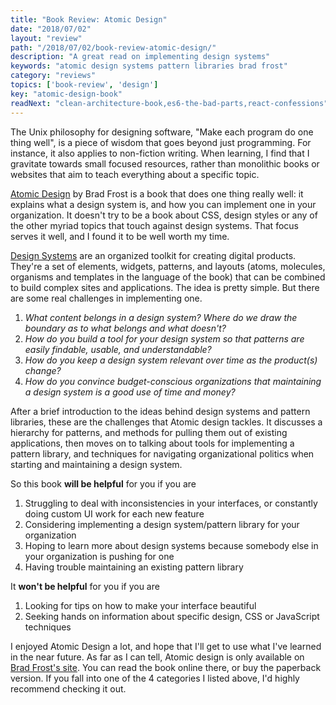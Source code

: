 ```yaml
---
title: "Book Review: Atomic Design"
date: "2018/07/02"
layout: "review"
path: "/2018/07/02/book-review-atomic-design/"
description: "A great read on implementing design systems"
keywords: "atomic design systems pattern libraries brad frost"
category: "reviews"
topics: ['book-review', 'design']
key: "atomic-design-book"
readNext: "clean-architecture-book,es6-the-bad-parts,react-confessions"
---
```


The Unix philosophy for designing software, "Make each program do one thing well", is a piece of wisdom that goes beyond just programming.  For instance, it also applies to non-fiction writing.  When learning, I find that I gravitate towards small focused resources, rather than monolithic books or websites that aim to teach everything about a specific topic.

[Atomic Design](http://atomicdesign.bradfrost.com/) by Brad Frost is a book that does one thing really well: it explains what a design system is, and how you can implement one in your organization.  It doesn't try to be a book about CSS, design styles or any of the other myriad topics that touch against design systems.  That focus serves it well, and I found it to be well worth my time.


[Design Systems](http://bradfrost.com/blog/link/design-systems/)  are an organized toolkit for creating digital products.  They're a set of elements, widgets, patterns, and layouts (atoms, molecules, organisms and templates in the language of the book) that can be combined to build complex sites and applications.  The idea is pretty simple.  But there are some real challenges in implementing one.

1. *What content belongs in a design system?  Where do we draw the boundary as to what belongs and what doesn't?*
2. *How do you build a tool for your design system so that patterns are easily findable, usable, and understandable?*
3. *How do you keep a design system relevant over time as the product(s) change?*
4. *How do you convince budget-conscious organizations that maintaining a design system is a good use of time and money?*

After a brief introduction to the ideas behind design systems and pattern libraries, these are the challenges that Atomic design tackles.  It discusses a hierarchy for patterns, and methods for pulling them out of existing applications, then moves on to talking about tools for implementing a pattern library, and techniques for navigating organizational politics when starting and maintaining a design system.

So this book **will be helpful** for you if you are

1. Struggling to deal with inconsistencies in your interfaces, or constantly doing custom UI work for each new feature
2. Considering implementing a design system/pattern library for your organization
3. Hoping to learn more about design systems because somebody else in your organization is pushing for one
4. Having trouble maintaining an existing pattern library

It **won't be helpful** for you if you are

1. Looking for tips on how to make your interface beautiful
2. Seeking hands on information about specific design, CSS or JavaScript techniques

I enjoyed Atomic Design a lot, and hope that I'll get to use what I've learned in the near future.  As far as I can tell, Atomic design is only available on [Brad Frost's site](http://atomicdesign.bradfrost.com/).  You can read the book online there, or buy the paperback version.  If you fall into one of the 4 categories I listed above, I'd highly recommend checking it out.
